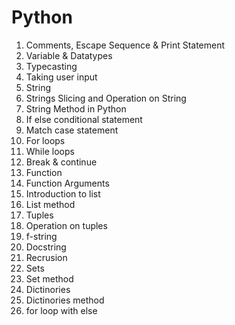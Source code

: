 # Python
01. Comments, Escape Sequence & Print Statement
02. Variable & Datatypes
03. Typecasting 
04. Taking user input
05. String
06. Strings Slicing and Operation on String
07. String Method in Python
08. If else conditional statement
09. Match case statement
10. For loops
11. While loops
12. Break & continue
13. Function
14. Function Arguments
15. Introduction to list
16. List method
17. Tuples
18. Operation on tuples
19. f-string
20. Docstring
21. Recrusion
22. Sets 
23. Set method
24. Dictinories
25. Dictinories method
26. for loop with else

